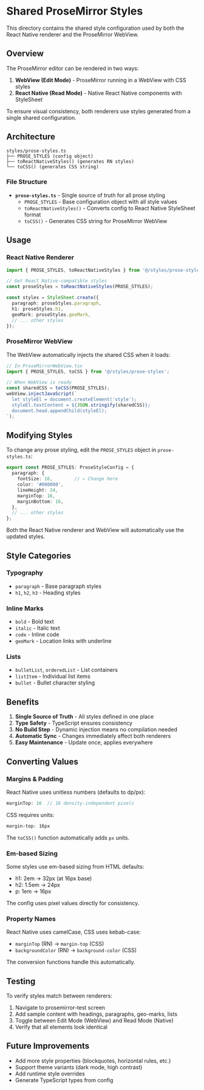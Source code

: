 # Shared ProseMirror Styles

This directory contains the shared style configuration used by both the React Native renderer and the ProseMirror WebView.

## Overview

The ProseMirror editor can be rendered in two ways:
1. **WebView (Edit Mode)** - ProseMirror running in a WebView with CSS styles
2. **React Native (Read Mode)** - Native React Native components with StyleSheet

To ensure visual consistency, both renderers use styles generated from a single shared configuration.

## Architecture

```
styles/prose-styles.ts
├── PROSE_STYLES (config object)
├── toReactNativeStyles() (generates RN styles)
└── toCSS() (generates CSS string)
```

### File Structure

- **`prose-styles.ts`** - Single source of truth for all prose styling
  - `PROSE_STYLES` - Base configuration object with all style values
  - `toReactNativeStyles()` - Converts config to React Native StyleSheet format
  - `toCSS()` - Generates CSS string for ProseMirror WebView

## Usage

### React Native Renderer

```typescript
import { PROSE_STYLES, toReactNativeStyles } from '@/styles/prose-styles';

// Get React Native-compatible styles
const proseStyles = toReactNativeStyles(PROSE_STYLES);

const styles = StyleSheet.create({
  paragraph: proseStyles.paragraph,
  h1: proseStyles.h1,
  geoMark: proseStyles.geoMark,
  // ... other styles
});
```

### ProseMirror WebView

The WebView automatically injects the shared CSS when it loads:

```typescript
// In ProseMirrorWebView.tsx
import { PROSE_STYLES, toCSS } from '@/styles/prose-styles';

// When WebView is ready
const sharedCSS = toCSS(PROSE_STYLES);
webView.injectJavaScript(`
  let styleEl = document.createElement('style');
  styleEl.textContent = ${JSON.stringify(sharedCSS)};
  document.head.appendChild(styleEl);
`);
```

## Modifying Styles

To change any prose styling, edit the `PROSE_STYLES` object in `prose-styles.ts`:

```typescript
export const PROSE_STYLES: ProseStyleConfig = {
  paragraph: {
    fontSize: 16,        // ← Change here
    color: '#000000',
    lineHeight: 24,
    marginTop: 16,
    marginBottom: 16,
  },
  // ... other styles
};
```

Both the React Native renderer and WebView will automatically use the updated styles.

## Style Categories

### Typography
- `paragraph` - Base paragraph styles
- `h1`, `h2`, `h3` - Heading styles

### Inline Marks
- `bold` - Bold text
- `italic` - Italic text
- `code` - Inline code
- `geoMark` - Location links with underline

### Lists
- `bulletList`, `orderedList` - List containers
- `listItem` - Individual list items
- `bullet` - Bullet character styling

## Benefits

1. **Single Source of Truth** - All styles defined in one place
2. **Type Safety** - TypeScript ensures consistency
3. **No Build Step** - Dynamic injection means no compilation needed
4. **Automatic Sync** - Changes immediately affect both renderers
5. **Easy Maintenance** - Update once, applies everywhere

## Converting Values

### Margins & Padding

React Native uses unitless numbers (defaults to dp/px):
```typescript
marginTop: 16  // 16 density-independent pixels
```

CSS requires units:
```css
margin-top: 16px
```

The `toCSS()` function automatically adds `px` units.

### Em-based Sizing

Some styles use em-based sizing from HTML defaults:
- h1: 2em → 32px (at 16px base)
- h2: 1.5em → 24px
- p: 1em → 16px

The config uses pixel values directly for consistency.

### Property Names

React Native uses camelCase, CSS uses kebab-case:
- `marginTop` (RN) → `margin-top` (CSS)
- `backgroundColor` (RN) → `background-color` (CSS)

The conversion functions handle this automatically.

## Testing

To verify styles match between renderers:

1. Navigate to prosemirror-test screen
2. Add sample content with headings, paragraphs, geo-marks, lists
3. Toggle between Edit Mode (WebView) and Read Mode (Native)
4. Verify that all elements look identical

## Future Improvements

- Add more style properties (blockquotes, horizontal rules, etc.)
- Support theme variants (dark mode, high contrast)
- Add runtime style overrides
- Generate TypeScript types from config
